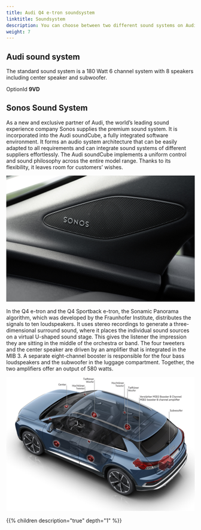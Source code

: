```yaml
---
title: Audi Q4 e-tron soundsystem
linktitle: Soundsystem
description: You can choose between two different sound systems on Audi Q4 e-tron  
weight: 7
---
```

<!-- markdownlint-disable MD033 -->
## Audi sound system

The standard sound system is a 180 Watt 6 channel system with 8 speakers including center speaker and subwoofer.

OptionId **9VD**

## Sonos Sound System

As a new and exclusive partner of Audi, the world’s leading sound experience company Sonos supplies the premium sound system. It is incorporated into the Audi soundCube, a fully integrated software environment. It forms an audio system architecture that can be easily adapted to all requirements and can integrate sound systems of different suppliers effortlessly. The Audi soundCube implements a uniform control and 
sound philosophy across the entire model range. Thanks to its flexibility, it leaves room for customers’ wishes.

![Sonos Speaker](sonosspeaker.jpg "Sonos front speaker")

In the Q4 e-tron and the Q4 Sportback e-tron, the Sonamic Panorama algorithm, which was developed by the Fraunhofer Institute, distributes the signals to ten loudspeakers. It uses stereo recordings to generate a three-dimensional surround sound, where it places the individual sound sources on a virtual U-shaped sound stage. This gives the listener the impression they are sitting in the middle of the orchestra or band. The four tweeters and the center speaker are driven by an amplifier that is integrated in the MIB 3. A separate eight-channel booster is responsible for the four bass loudspeakers and the subwoofer in the luggage compartment. Together, the two amplifiers offer an output of 580 watts.

![Sonos Sound System](soundsystem1.jpg "Sonos Sound System 10 speaker placement")

{{% children description="true" depth="1" %}}
